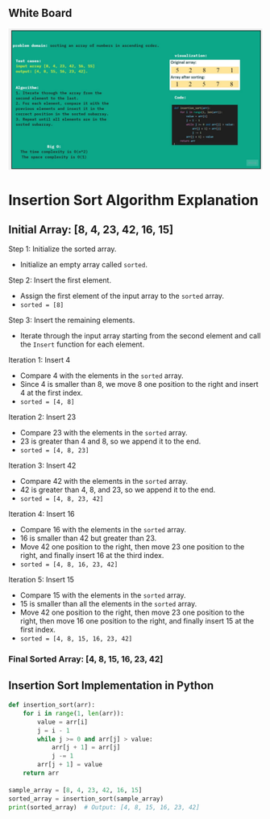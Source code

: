 


## White Board
![cc26](./images/cc26.jpg)

# Insertion Sort Algorithm Explanation
## Initial Array: [8, 4, 23, 42, 16, 15]

Step 1: Initialize the sorted array.

- Initialize an empty array called `sorted`.

Step 2: Insert the first element.

- Assign the first element of the input array to the `sorted` array.
- `sorted = [8]`

Step 3: Insert the remaining elements.

- Iterate through the input array starting from the second element and call the `Insert` function for each element.

Iteration 1: Insert 4

- Compare 4 with the elements in the `sorted` array.
- Since 4 is smaller than 8, we move 8 one position to the right and insert 4 at the first index.
- `sorted = [4, 8]`

Iteration 2: Insert 23

- Compare 23 with the elements in the `sorted` array.
- 23 is greater than 4 and 8, so we append it to the end.
- `sorted = [4, 8, 23]`

Iteration 3: Insert 42

- Compare 42 with the elements in the `sorted` array.
- 42 is greater than 4, 8, and 23, so we append it to the end.
- `sorted = [4, 8, 23, 42]`

Iteration 4: Insert 16

- Compare 16 with the elements in the `sorted` array.
- 16 is smaller than 42 but greater than 23.
- Move 42 one position to the right, then move 23 one position to the right, and finally insert 16 at the third index.
- `sorted = [4, 8, 16, 23, 42]`

Iteration 5: Insert 15

- Compare 15 with the elements in the `sorted` array.
- 15 is smaller than all the elements in the `sorted` array.
- Move 42 one position to the right, then move 23 one position to the right, then move 16 one position to the right, and finally insert 15 at the first index.
- `sorted = [4, 8, 15, 16, 23, 42]`

### Final Sorted Array: [4, 8, 15, 16, 23, 42]

## Insertion Sort Implementation in Python

```python
def insertion_sort(arr):
    for i in range(1, len(arr)):
        value = arr[i]
        j = i - 1
        while j >= 0 and arr[j] > value:
            arr[j + 1] = arr[j]
            j -= 1
        arr[j + 1] = value
    return arr

sample_array = [8, 4, 23, 42, 16, 15]
sorted_array = insertion_sort(sample_array)
print(sorted_array)  # Output: [4, 8, 15, 16, 23, 42]
